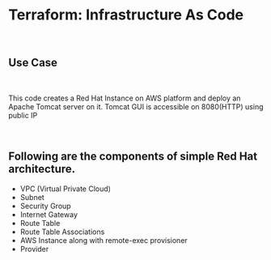 <h1>Terraform: Infrastructure As Code</h1>
<br>
<h2>Use Case</h2>
<br>
<p>This code creates a Red Hat Instance on AWS platform and deploy an Apache Tomcat server on it. Tomcat GUI is accessible on 8080(HTTP) using public IP </p>
<br>
<h2>Following are the components of simple Red Hat architecture.</h2>
<ul>
  <li>VPC (Virtual Private Cloud)</li>
  <li>Subnet</li>
  <li>Security Group</li>
  <li>Internet Gateway</li>
  <li>Route Table</li>
  <li>Route Table Associations</li>
  <li>AWS Instance along with remote-exec provisioner</li>
  <li>Provider</li>
</ul>
